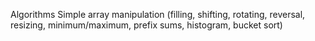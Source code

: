 Algorithms
     Simple array manipulation (filling, shifting, rotating, reversal, resizing, minimum/maximum, prefix sums, histogram, bucket sort)